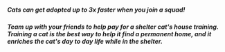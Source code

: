 ##### Cats can get adopted up to 3x faster when you join a squad!

##### Team up with your friends to help pay for a shelter cat's house training. Training a cat is the best way to help it find a permanent home, and it enriches the cat's day to day life while in the shelter.
